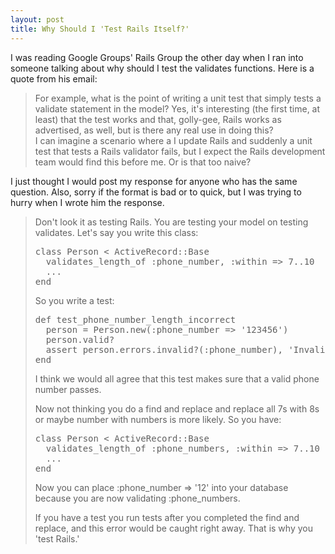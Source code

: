 ```yaml
--- 
layout: post
title: Why Should I 'Test Rails Itself?'
---
```

<p>
I was reading Google Groups' Rails Group the other day when I ran into someone talking about why should I test the validates functions.  Here is a quote from his email:
</p>

<blockquote>
For example, what is the point of writing a unit test that simply
tests a validate statement in the model? Yes, it's interesting (the
first time, at least) that the test works and that, golly-gee, Rails
works as advertised, as well, but is there any real use in doing this?
<br/>
I can imagine a scenario where a I update Rails and suddenly a unit
test that tests a Rails validator fails, but I expect the Rails
development team would find this before me. Or is that too naive? 
</blockquote>

<p>
I just thought I would post my response for anyone who has the same question.  Also, sorry if the format is bad or to quick, but I was trying to hurry when I wrote him the response.
</p>


<blockquote>
<p>
Don't look it as testing Rails.  You are testing your model on testing validates.  Let's say you write this class:
</p>

<pre>
class Person < ActiveRecord::Base
  validates_length_of :phone_number, :within => 7..10
  ...
end
</pre>

<p>
So you write a test:
</p>

<pre>
def test_phone_number_length_incorrect
  person = Person.new(:phone_number => '123456')
  person.valid?
  assert person.errors.invalid?(:phone_number), 'Invalid Phone Number Coming Back as Valid'
end
</pre>

<p>
I think we would all agree that this test makes sure that a valid phone number passes.
</p>

<p>
Now not thinking you do a find and replace and replace all 7s with 8s or maybe number with numbers is more likely.  So you have:
</p>

<pre>
class Person < ActiveRecord::Base
  validates_length_of :phone_numbers, :within => 7..10
  ...
end
</pre>

<p>
Now you can place :phone_number => '12' into your database because you are now validating :phone_numbers.
</p>

<p>
If you have a test you run tests after you completed the find and replace, and this error would be caught right away.  That is why you 'test Rails.'
</p>

</blockquote>
